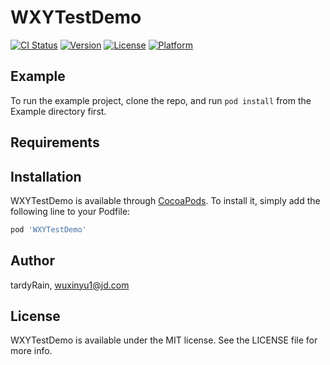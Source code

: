 # WXYTestDemo

[![CI Status](https://img.shields.io/travis/tardyRain/WXYTestDemo.svg?style=flat)](https://travis-ci.org/tardyRain/WXYTestDemo)
[![Version](https://img.shields.io/cocoapods/v/WXYTestDemo.svg?style=flat)](https://cocoapods.org/pods/WXYTestDemo)
[![License](https://img.shields.io/cocoapods/l/WXYTestDemo.svg?style=flat)](https://cocoapods.org/pods/WXYTestDemo)
[![Platform](https://img.shields.io/cocoapods/p/WXYTestDemo.svg?style=flat)](https://cocoapods.org/pods/WXYTestDemo)

## Example

To run the example project, clone the repo, and run `pod install` from the Example directory first.

## Requirements

## Installation

WXYTestDemo is available through [CocoaPods](https://cocoapods.org). To install
it, simply add the following line to your Podfile:

```ruby
pod 'WXYTestDemo'
```

## Author

tardyRain, wuxinyu1@jd.com

## License

WXYTestDemo is available under the MIT license. See the LICENSE file for more info.
